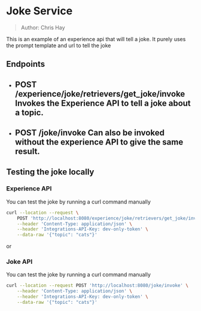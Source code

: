 # Joke Service

> Author: Chris Hay

This is an example of an experience api that will tell a joke.
It purely uses the prompt template and url to tell the joke


## Endpoints

- ## POST /experience/joke/retrievers/get_joke/invoke Invokes the Experience API to tell a joke about a topic.

- ## POST /joke/invoke Can also be invoked without the experience API to give the same result.

## Testing the joke locally

### Experience API
You can test the joke by running a curl command manually

```bash
curl --location --request \
    POST 'http://localhost:8080/experience/joke/retrievers/get_joke/invoke' \
    --header 'Content-Type: application/json' \
    --header 'Integrations-API-Key: dev-only-token' \
    --data-raw '{"topic": "cats"}'
```

or

### Joke API
You can test the joke by running a curl command manually

```bash
curl --location --request POST 'http://localhost:8080/joke/invoke' \
    --header 'Content-Type: application/json' \
    --header 'Integrations-API-Key: dev-only-token' \
    --data-raw '{"topic": "cats"}'
```
